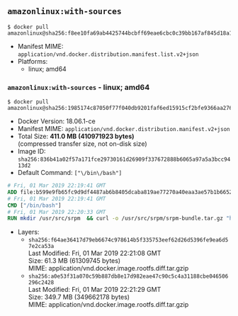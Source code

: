 ## `amazonlinux:with-sources`

```console
$ docker pull amazonlinux@sha256:f8ee10fa69ab4425744bcbff69eae6cbc0c39bb167af845d18a1cadd86e84dc1
```

-	Manifest MIME: `application/vnd.docker.distribution.manifest.list.v2+json`
-	Platforms:
	-	linux; amd64

### `amazonlinux:with-sources` - linux; amd64

```console
$ docker pull amazonlinux@sha256:1985174c87050f77f040db9201faf6ed15915cf2bfe9366aa276cdd01284e888
```

-	Docker Version: 18.06.1-ce
-	Manifest MIME: `application/vnd.docker.distribution.manifest.v2+json`
-	Total Size: **411.0 MB (410971923 bytes)**  
	(compressed transfer size, not on-disk size)
-	Image ID: `sha256:836b41a02f57a171fce29730161d26909f337672888b6065a97a5a3bcc9413d2`
-	Default Command: `["\/bin\/bash"]`

```dockerfile
# Fri, 01 Mar 2019 22:19:41 GMT
ADD file:b599e9fb65fc9d9df4487ab6b8405dcaba819ae77270a40eaa3ae57b1b66524d in / 
# Fri, 01 Mar 2019 22:19:41 GMT
CMD ["/bin/bash"]
# Fri, 01 Mar 2019 22:20:33 GMT
RUN mkdir /usr/src/srpm  && curl -o /usr/src/srpm/srpm-bundle.tar.gz "https://amazon-linux-docker-sources.s3-accelerate.amazonaws.com/srpm-bundle-b3740d57b8e0cde51e2a18baa3db230c47383cdfb47dba5ee7ba1f8f955c35b9.tar.gz"  && echo "b86589a8ce7c636f66f92b093c0f85b4e1be98bfd2842ec98050f49b51483eea  /usr/src/srpm/srpm-bundle.tar.gz" | sha256sum -c -
```

-	Layers:
	-	`sha256:f64ae36417d79eb6674c978614b5f335753eef62d26d5396fe9ea6d57e2ca53a`  
		Last Modified: Fri, 01 Mar 2019 22:21:08 GMT  
		Size: 61.3 MB (61309745 bytes)  
		MIME: application/vnd.docker.image.rootfs.diff.tar.gzip
	-	`sha256:a0e53f31a070c59b887db8e17d982eae47c90c5c4a31188cbe046506296c2428`  
		Last Modified: Fri, 01 Mar 2019 22:21:29 GMT  
		Size: 349.7 MB (349662178 bytes)  
		MIME: application/vnd.docker.image.rootfs.diff.tar.gzip
